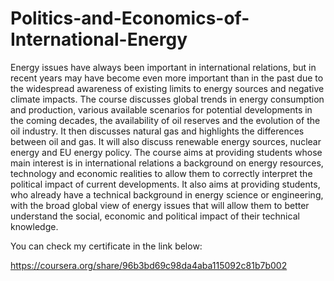 # Politics-and-Economics-of-International-Energy
Energy issues have always been important in international relations, but in recent years may have become even more important than in the past due to the widespread awareness of existing limits to energy sources and negative climate impacts. The course discusses global trends in energy consumption and production, various available scenarios for potential developments in the coming decades, the availability of oil reserves and the evolution of the oil industry. It then discusses natural gas and highlights the differences between oil and gas. It will also discuss renewable energy sources, nuclear energy and EU energy policy.  The course aims at providing students whose main interest is in international relations a background on energy resources, technology and economic realities to allow them to correctly interpret the political impact of current developments. It also aims at providing students, who already have a technical background in energy science or engineering, with the broad global view of energy issues that will allow them to better understand the social, economic and political impact of their technical knowledge.


You can check my certificate in the link below: 

https://coursera.org/share/96b3bd69c98da4aba115092c81b7b002

